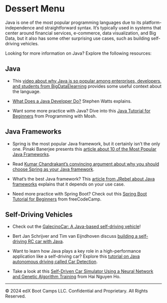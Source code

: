 # Dessert Menu

Java is one of the most popular programming languages due to its platform-independence and straightforward syntax. It’s typically used in systems that center around financial services, e-commerce, data visualization, and Big Data, but it also has some other surprising use cases, such as building self-driving vehicles.

Looking for more information on Java? Explore the following resources:

## Java

* This [video about why Java is so popular among enterprises, developers, and students from BigDataElearning](https://youtu.be/3Per7Gq6G2M) provides some useful context about the language.

* [What Does a Java Developer Do?](https://www.bmc.com/blogs/java-developer-roles-and-responsibilities/) Stephen Watts explains.

* Want some more practice with Java? Dive into this [Java Tutorial for Beginners](https://youtu.be/eIrMbAQSU34) from Programming with Mosh.

## Java Frameworks

* Spring is the most popular Java framework, but it certainly isn’t the only one. Pinaki Banerjee presents this [article about 10 of the Most Popular Java Frameworks](https://www.geeksforgeeks.org/top-10-most-popular-java-frameworks-for-web-development/).

* Read [Kumar Chandrakant’s convincing argument about why you should choose Spring as your Java framework](https://www.baeldung.com/spring-why-to-choose).

* What’s the best Java framework? This [article from JRebel about Java frameworks](https://www.jrebel.com/blog/best-java-frameworks) explains that it depends on your use case.

* Need more practice with Spring Boot? Check out this [Spring Boot Tutorial for Beginners](https://youtu.be/vtPkZShrvXQ) from freeCodeCamp.

## Self-Driving Vehicles

* Check out the [GalecinoCar: A Java-based self-driving vehicle](https://opensource.com/article/18/6/galecino-car)!

* Bert Jan Schrijver and Tim van Eijndhoven discuss [building a self-driving RC car with Java](https://youtu.be/OL0vg1WmI6I).

* Want to learn how Java plays a key role in a high-performance application like a self-driving car? Explore this [tutorial on Java autonomous driving called Car Detection](https://dzone.com/articles/java-autonomous-driving-car-detection-1).

* Take a look at this [Self-Driven Car Simulator Using a Neural Network and Genetic Algorithm Training](https://www.codeproject.com/Articles/1160551/Self-Driven-Car-Simulator-Using-a-Neural-Network-a) from Hai Nguyen Ho.

---
© 2024 edX Boot Camps LLC. Confidential and Proprietary. All Rights Reserved.